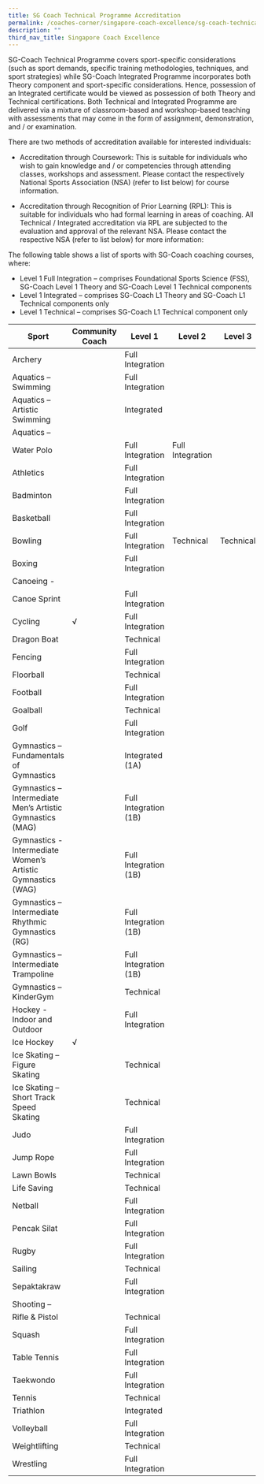 ```yaml
---
title: SG Coach Technical Programme Accreditation
permalink: /coaches-corner/singapore-coach-excellence/sg-coach-technical-programme-accreditation/
description: ""
third_nav_title: Singapore Coach Excellence
---
```

SG-Coach Technical Programme covers sport-specific considerations (such as sport demands, specific training methodologies, techniques, and sport strategies) while SG-Coach Integrated Programme incorporates both Theory component and sport-specific considerations. Hence, possession of an Integrated certificate would be viewed as possession of both Theory and Technical certifications. Both Technical and Integrated Programme are delivered via a mixture of classroom-based and workshop-based teaching with assessments that may come in the form of assignment, demonstration, and / or examination.

There are two methods of accreditation available for interested individuals:

*   Accreditation through Coursework: This is suitable for individuals who wish to gain knowledge and / or competencies through attending classes, workshops and assessment. Please contact the respectively National Sports Association (NSA) (refer to list below) for course information.
    
*   Accreditation through Recognition of Prior Learning (RPL): This is suitable for individuals who had formal learning in areas of coaching. All Technical / Integrated accreditation via RPL are subjected to the evaluation and approval of the relevant NSA. Please contact the respective NSA (refer to list below) for more information:
    

The following table shows a list of sports with SG-Coach coaching courses, where:

*   Level 1 Full Integration – comprises Foundational Sports Science (FSS), SG-Coach Level 1 Theory and SG-Coach Level 1 Technical components
*   Level 1 Integrated – comprises SG-Coach L1 Theory and SG-Coach L1 Technical components only
*   Level 1 Technical – comprises SG-Coach L1 Technical component only

|Sport|Community Coach|Level 1|Level 2|Level 3|
|--- |--- |--- |--- |--- |
|Archery||Full Integration|||
|Aquatics – Swimming||Full Integration|||
|Aquatics – Artistic Swimming||Integrated|||
|Aquatics –
            Water Polo||Full Integration|Full Integration||
|Athletics||Full Integration|||
|Badminton||Full Integration|||
|Basketball||Full Integration|||
|Bowling||Full Integration|Technical|Technical|
|Boxing||Full Integration|||
|Canoeing -
            Canoe Sprint||Full Integration|||
|Cycling|√|Full Integration|||
|Dragon Boat||Technical|||
|Fencing||Full Integration|||
|Floorball||Technical|||
|Football||Full Integration|||
|Goalball||Technical|||
|Golf||Full Integration|||
|Gymnastics – Fundamentals of Gymnastics||Integrated (1A)|||
|Gymnastics – Intermediate Men’s Artistic Gymnastics (MAG)||Full Integration (1B)|||
|Gymnastics - Intermediate Women’s Artistic Gymnastics (WAG)||Full Integration (1B)|||
|Gymnastics – Intermediate Rhythmic Gymnastics (RG)||Full Integration (1B)|||
|Gymnastics – Intermediate Trampoline||Full Integration (1B)|||
|Gymnastics – KinderGym||Technical|||
|Hockey - Indoor and Outdoor||Full Integration|||
|Ice Hockey|√||||
|Ice Skating – Figure Skating||Technical|||
|Ice Skating – Short Track Speed Skating||Technical|||
|Judo||Full Integration|||
|Jump Rope||Full Integration|||
|Lawn Bowls||Technical|||
|Life Saving||Technical|||
|Netball||Full Integration|||
|Pencak Silat||Full Integration|||
|Rugby||Full Integration|||
|Sailing||Technical|||
|Sepaktakraw||Full Integration|||
|Shooting –
            Rifle & Pistol||Technical|||
|Squash||Full Integration|||
|Table Tennis||Full Integration|||
|Taekwondo||Full Integration|||
|Tennis||Technical|||
|Triathlon||Integrated|||
|Volleyball||Full Integration|||
|Weightlifting||Technical|||
|Wrestling||Full Integration|||
